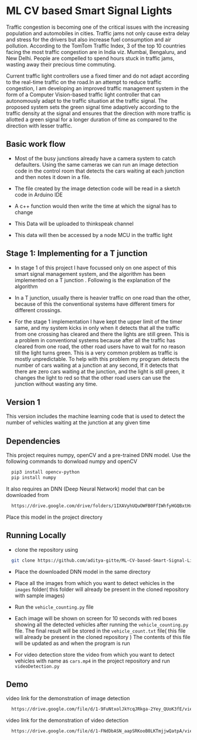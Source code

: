 
# ML CV based Smart Signal Lights

Traffic congestion is becoming one of the critical issues with the increasing population and automobiles in cities. Traffic jams not
only cause extra delay and stress for the drivers but also increase fuel consumption and air pollution.
According to the TomTom Traffic Index, 3 of the top 10 countries facing the most traffic congestion are in India viz. Mumbai, Bengaluru, and New Delhi. People are compelled to spend hours stuck in traffic jams, wasting away their precious time commuting. 

Current traffic light controllers use a fixed timer and do not adapt according to the real-time traffic on the road.In an attempt to reduce traffic congestion, I am developing an improved traffic management system in the form of a Computer
Vision-based traffic light controller that can autonomously adapt to the traffic situation at the traffic signal. The proposed system sets the green signal time adaptively according to the traffic density at the signal and ensures that the direction with more traffic is allotted a green signal for a longer duration of time as compared to the direction with lesser traffic.


## Basic work flow 
- Most of the busy junctions already have a camera system to catch defaulters. Using the same cameras we can run an image detection code in the control room that detects the cars waiting at each junction and then notes it down in a file.

- The file created by the image detection code will be read in a sketch code in Arduino IDE

- A c++ function would then write the time at which the signal has to change

- This Data will be uploaded to thinkspeak channel

- This data will then be accessed by a node MCU in the traffic light
## Stage 1: Implementing for a T junction

- In stage 1 of this project I have focussed only on one aspect of this smart signal management system, and the algorithm has been implemented on a T junction . Following is the explanation of the algorithm

- In a T junction, usually there is heavier traffic on one road than the other, because of this the conventional systems have different timers for different crossings.

- For the stage 1 implementation I have kept the upper limit of the timer same, and my system kicks in only when it detects that all the traffic from one crossing has cleared and there the lights are still green. This is a problem in conventional systems because after all the traffic has cleared from one road, the other road users have to wait for no reason till the light turns green. This is a very common problem as traffic is mostly unpredictable. To help with this problem my program detects the number of cars waiting at a junction at any second, If it detects that there are zero cars waiting at the junction, and the light is still green, it changes the light to red so that the other road users can use the junction without wasting any time.
## Version 1

This version includes the machine learning code that is used to detect the number of vehicles waiting at the junction at any given time
## Dependencies

This project requires numpy, openCV and a pre-trained DNN model. Use the following commands to donwload numpy and openCV

```bash
  pip3 install opencv-python
  pip install numpy
```

It also requires an DNN (Deep Neural Network) model that can be downloaded from 
```bash
  https://drive.google.com/drive/folders/1IXAVyhUQuOWFB0FfIWhfyHGQBxtHxA1x?usp=sharing
```

Place this model in the project directory
    
## Running Locally

- clone the repository using 
```bash
  git clone https://github.com/aditya-gitte/ML-CV-based-Smart-Signal-Lights.git
```

- Place the downloaded DNN model in the same directory

- Place all the images from which you want to detect vehicles in the `images` folder( this folder will already be present in the cloned repository with sample images)

- Run the `vehicle_counting.py` file 

- Each image will be shown on screen for 10 seconds with red boxes showing all the detected vehicles after running the `vehicle_counting.py` file. The final result will be stored in the `vehicle_count.txt` file( this file will already be present in the cloned repository ) The contents of this file will be updated as and when the program is run

- For video detection store the video from which you want to detect vehicles with name as `cars.mp4` in the project repository and run `videoDetection.py`
## Demo

video link for the demonstration of image detection
```bash
  https://drive.google.com/file/d/1-9FuNtxolJkYcqJRkga-2Yey_QUoK3fE/view?usp=sharing
```
video link for the demonstration of video detection
```bash
  https://drive.google.com/file/d/1-FNdDbASN_aapSRKooB0LKTmjjwQatpA/view?usp=sharing
```


